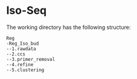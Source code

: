 # Iso-Seq

The working directory has the following structure:

```
Reg
-Reg_Iso_bud
--1.rawdata
--2.ccs
--3.primer_removal
--4.refine
--5.clustering
```
